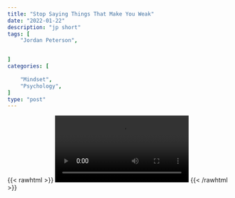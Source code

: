 ```yaml
---
title: "Stop Saying Things That Make You Weak"
date: "2022-01-22"
description: "jp short"
tags: [
    "Jordan Peterson",


]
categories: [
    
    "Mindset",
    "Psychology",
]
type: "post"
---
```

{{< rawhtml >}}
    <video width="auto" height="auto" controls>
        <source src="https://clips.dev00ps.com/Jordan%20Peterson/stop_saying_things_that_make_you_weak.mp4" type="video/mp4"> 
    </video>
{{< /rawhtml >}}    